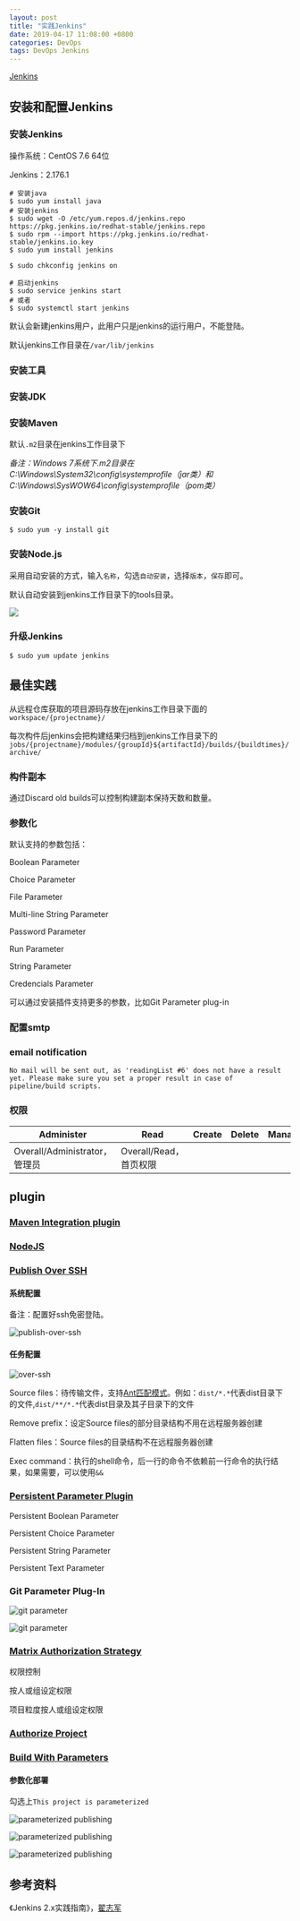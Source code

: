 ```yaml
---
layout: post
title: "实践Jenkins"
date: 2019-04-17 11:08:00 +0800
categories: DevOps
tags: DevOps Jenkins
---
```


[Jenkins](https://jenkins.io/)

## 安装和配置Jenkins

### 安装Jenkins

操作系统：CentOS 7.6 64位

Jenkins：2.176.1

```shell
# 安装java
$ sudo yum install java
# 安装jenkins
$ sudo wget -O /etc/yum.repos.d/jenkins.repo https://pkg.jenkins.io/redhat-stable/jenkins.repo
$ sudo rpm --import https://pkg.jenkins.io/redhat-stable/jenkins.io.key
$ sudo yum install jenkins

$ sudo chkconfig jenkins on

# 启动jenkins
$ sudo service jenkins start
# 或者
$ sudo systemctl start jenkins
```

默认会新建jenkins用户，此用户只是jenkins的运行用户，不能登陆。

默认jenkins工作目录在`/var/lib/jenkins`

### 安装工具

### 安装JDK

### 安装Maven

默认`.m2`目录在jenkins工作目录下

*备注：Windows 7系统下.m2目录在C:\Windows\System32\config\systemprofile（jar类）和C:\Windows\SysWOW64\config\systemprofile（pom类）*

### 安装Git

```shell
$ sudo yum -y install git
```

### 安装Node.js

采用自动安装的方式，输入`名称`，勾选`自动安装`，选择`版本`，`保存`即可。

默认自动安装到jenkins工作目录下的tools目录。

![](/images/jenkins-nodejs-install.png)

### 升级Jenkins

```shell
$ sudo yum update jenkins
```

## 最佳实践

从远程仓库获取的项目源码存放在jenkins工作目录下面的`workspace/{projectname}/`

每次构件后jenkins会把构建结果归档到jenkins工作目录下的`jobs/{projectname}/modules/{groupId}${artifactId}/builds/{buildtimes}/archive/`

### 构件副本

通过Discard old builds可以控制构建副本保持天数和数量。

### 参数化

默认支持的参数包括：

Boolean Parameter

Choice Parameter

File Parameter

Multi-line String Parameter

Password Parameter

Run Parameter

String Parameter

Credencials Parameter

可以通过安装插件支持更多的参数，比如Git Parameter plug-in

### 配置smtp

### email notification

```
No mail will be sent out, as 'readingList #6' does not have a result yet. Please make sure you set a proper result in case of pipeline/build scripts.
```

### 权限

| Administer                    | Read                   | Create | Delete | ManageDomains | Update | View | Build | Configure | Connect | Create | Delete | Disconnect | Build     | Cancel | Configure | Create | Delete | Discover | Move | Read     | Workspace | Delete | Replay | Update | Configure | Create | Delete | Read | Tag  | Reserve | Unlock |
| ----------------------------- | ---------------------- | ------ | ------ | ------------- | ------ | ---- | ----- | --------- | ------- | ------ | ------ | ---------- | --------- | ------ | --------- | ------ | ------ | -------- | ---- | -------- | --------- | ------ | ------ | ------ | --------- | ------ | ------ | ---- | ---- | ------- | ------ |
| Overall/Administrator，管理员 | Overall/Read，首页权限 |        |        |               |        |      |       |           |         |        |        |            | Job/Build |        |           |        |        |          |      | Job/Read |           |        |        |        |           |        |        |      |      |         |        |

## plugin

### [Maven Integration plugin](https://wiki.jenkins.io/display/JENKINS/Maven+Project+Plugin)

### [NodeJS](http://wiki.jenkins-ci.org/display/JENKINS/NodeJS+Plugin)

### [Publish Over SSH](https://plugins.jenkins.io/publish-over-ssh)

#### 系统配置

备注：配置好ssh免密登陆。

![publish-over-ssh](/images/publish-over-ssh.png)

#### 任务配置

![over-ssh](/images/over-ssh.png)

Source files：待传输文件，支持[Ant匹配模式](http://ant.apache.org/manual/dirtasks.html#patterns)。例如：`dist/*.*`代表dist目录下的文件,`dist/**/*.*`代表dist目录及其子目录下的文件

Remove prefix：设定Source files的部分目录结构不用在远程服务器创建

Flatten files：Source files的目录结构不在远程服务器创建

Exec command：执行的shell命令，后一行的命令不依赖前一行命令的执行结果，如果需要，可以使用`&&`

### [Persistent Parameter Plugin](http://wiki.jenkins-ci.org/display/JENKINS/Persistent+Parameter+Plugin)

Persistent Boolean Parameter

Persistent Choice Parameter

Persistent String Parameter

Persistent Text Parameter

### Git Parameter Plug-In

![git parameter](/images/git-parameter-1.png)

![git parameter](/images/git-parameter-2.png)

### [Matrix Authorization Strategy](https://plugins.jenkins.io/matrix-auth)

权限控制

按人或组设定权限

项目粒度按人或组设定权限

### [Authorize Project](https://plugins.jenkins.io/authorize-project)

### [Build With Parameters](https://wiki.jenkins-ci.org/display/JENKINS/Build+With+Parameters+Plugin)

#### 参数化部署

勾选上`This project is parameterized`

![parameterized publishing](/images/parameterized-publishing-1.png)

![parameterized publishing](/images/parameterized-publishing-2.png)

![parameterized publishing](/images/parameterized-publishing-3.png)


## 参考资料

《Jenkins 2.x实践指南》，[翟志军](http://showme.codes)

